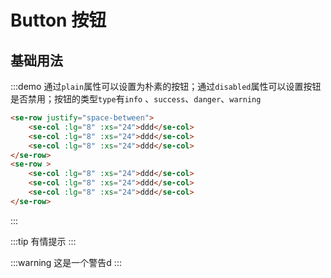 # Button 按钮

## 基础用法

:::demo 通过`plain`属性可以设置为朴素的按钮；通过`disabled`属性可以设置按钮是否禁用；按钮的类型`type`有`info` 、`success`、`danger`、`warning`

```html
<se-row justify="space-between">
    <se-col :lg="8" :xs="24">ddd</se-col>
    <se-col :lg="8" :xs="24">ddd</se-col>
    <se-col :lg="8" :xs="24">ddd</se-col>
</se-row>
<se-row >
    <se-col :lg="8" :xs="24">ddd</se-col>
    <se-col :lg="8" :xs="24">ddd</se-col>
    <se-col :lg="8" :xs="24">ddd</se-col>
</se-row>
```

:::


:::tip 有情提示
:::

:::warning 这是一个警告d
:::